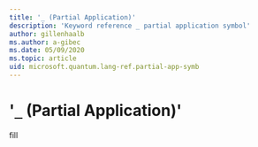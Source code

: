 ```yaml
---
title: '_ (Partial Application)'
description: 'Keyword reference _ partial application symbol'
author: gillenhaalb
ms.author: a-gibec
ms.date: 05/09/2020
ms.topic: article
uid: microsoft.quantum.lang-ref.partial-app-symb
---
```


# '`_` (Partial Application)'

fill